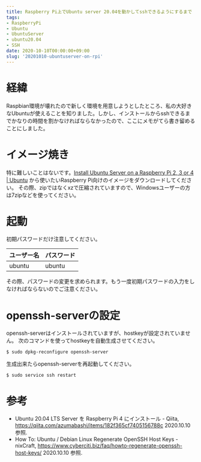 ```yaml
---
title: Raspberry Pi上でUbuntu server 20.04を動かしてsshできるようにするまで
tags: 
- RaspberryPi
- Ubuntu
- UbuntuServer
- ubuntu20.04
- SSH
date: 2020-10-10T00:00:00+09:00
slug: '20201010-ubuntuserver-on-rpi'
---
```

# 経緯
Raspbian環境が壊れたので新しく環境を用意しようとしたところ、私の大好きなUbuntuが使えることを知りました。しかし、インストールからsshできるまでかなりの時間を割かなければならなかったので、ここにメモがてら書き留めることにしました。

# イメージ焼き
特に難しいことはないです。[Install Ubuntu Server on a Raspberry Pi 2, 3 or 4 | Ubuntu](https://ubuntu.com/download/raspberry-pi) から使いたいRaspberry Pi向けのイメージをダウンロードしてください。
その際、zipではなくxzで圧縮されていますので、Windowsユーザーの方は7zipなどを使ってください。

# 起動
初期パスワードだけ注意してください。

|ユーザー名|パスワード|
|---|---|
|ubuntu|ubuntu|

その際、パスワードの変更を求められます。もう一度初期パスワードの入力をしなければならないのでご注意ください。

# openssh-serverの設定
openssh-serverはインストールされていますが、hostkeyが設定されていません。
次のコマンドを使ってhostkeyを自動生成させてください。

```shell
$ sudo dpkg-reconfigure openssh-server
```

生成出来たらopenssh-serverを再起動してください。

```shell
$ sudo service ssh restart
```

# 参考
- Ubuntu 20.04 LTS Server を Raspberry Pi 4 にインストール - Qiita, https://qiita.com/azumabashi/items/182f365cf7405156788c 2020.10.10 参照.
- How To: Ubuntu / Debian Linux Regenerate OpenSSH Host Keys - nixCraft, https://www.cyberciti.biz/faq/howto-regenerate-openssh-host-keys/ 2020.10.10 参照.
